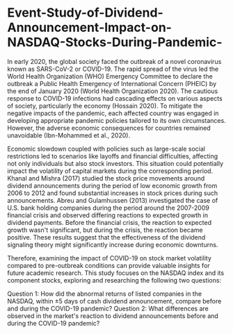 # Event-Study-of-Dividend-Announcement-Impact-on-NASDAQ-Stocks-During-Pandemic-
In early 2020, the global society faced the outbreak of a novel coronavirus known as SARS-CoV-2 or COVID-19. The rapid spread of the virus led the World Health Organization (WHO) Emergency Committee to declare the outbreak a Public Health Emergency of International Concern (PHEIC) by the end of January 2020 (World Health Organization 2020). The cautious response to COVID-19 infections had cascading effects on various aspects of society, particularly the economy (Hossain 2020). To mitigate the negative impacts of the pandemic, each affected country was engaged in developing appropriate pandemic policies tailored to its own circumstances. However, the adverse economic consequences for countries remained unavoidable (Ibn-Mohammed et al., 2020).

Economic slowdown coupled with policies such as large-scale social restrictions led to scenarios like layoffs and financial difficulties, affecting not only individuals but also stock investors. This situation could potentially impact the volatility of capital markets during the corresponding period. Khanal and Mishra (2017) studied the stock price movements around dividend announcements during the period of low economic growth from 2006 to 2012 and found substantial increases in stock prices during such announcements. Abreu and Gulamhussen (2013) investigated the case of U.S. bank holding companies during the period around the 2007-2009 financial crisis and observed differing reactions to expected growth in dividend payments. Before the financial crisis, the reaction to expected growth wasn't significant, but during the crisis, the reaction became positive. These results suggest that the effectiveness of the dividend signaling theory might significantly increase during economic downturns.

Therefore, examining the impact of COVID-19 on stock market volatility compared to pre-outbreak conditions can provide valuable insights for future academic research. This study focuses on the NASDAQ index and its component stocks, exploring and researching the following two questions:

Question 1: How did the abnormal returns of listed companies in the NASDAQ, within ±5 days of cash dividend announcement, compare before and during the COVID-19 pandemic?
Question 2: What differences are observed in the market's reaction to dividend announcements before and during the COVID-19 pandemic?
